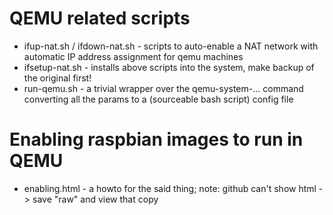 # QEMU related scripts
- ifup-nat.sh / ifdown-nat.sh - scripts to auto-enable a NAT network with automatic IP address assignment for qemu machines
- ifsetup-nat.sh - installs above scripts into the system, make backup of the original first!
- run-qemu.sh - a trivial wrapper over the qemu-system-... command converting all the params to a (sourceable bash script) config file

# Enabling raspbian images to run in QEMU
- enabling.html - a howto for the said thing; note: github can't show html -> save "raw" and view that copy
